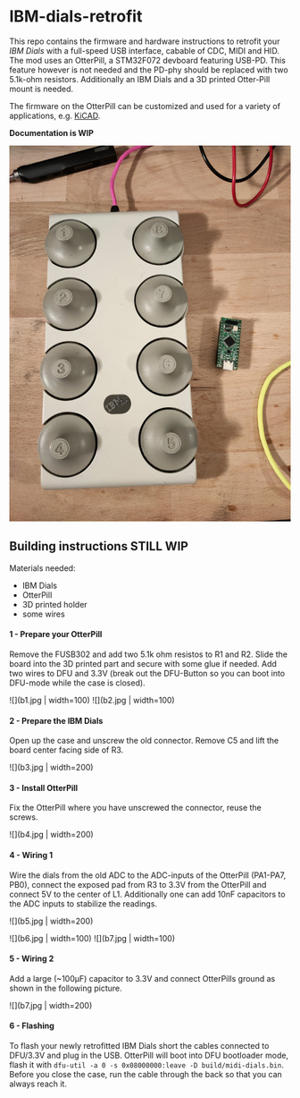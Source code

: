 # IBM-dials-retrofit

This repo contains the firmware and hardware instructions to retrofit your *IBM Dials* with a full-speed USB interface, cabable of CDC, MIDI and HID. The mod uses an OtterPill, a STM32F072 devboard featuring USB-PD. This feature however is not needed and the PD-phy should be replaced with two 5.1k-ohm resistors. Additionally an IBM Dials and a 3D printed Otter-Pill mount is needed.

The firmware on the OtterPill can be customized and used for a variety of applications, e.g. [KiCAD](https://twitter.com/JanHenrikH/status/1245113168621449217).

**Documentation is WIP**

![](images/1.jpeg)

## Building instructions  STILL WIP

Materials needed:
 - IBM Dials
 - OtterPill
 - 3D printed holder
 - some wires

#### 1 - Prepare your OtterPill

Remove the FUSB302 and add two 5.1k ohm resistos to R1 and R2. Slide the board into the 3D printed part and secure with some glue if needed. Add two wires to DFU and 3.3V (break out the DFU-Button so you can boot into DFU-mode while the case is closed).

![](b1.jpg | width=100)
![](b2.jpg | width=100)

#### 2 - Prepare the IBM Dials

Open up the case and unscrew the old connector. Remove C5 and lift the board center facing side of R3.

![](b3.jpg | width=200)

#### 3 - Install OtterPill

Fix the OtterPill where you have unscrewed the connector, reuse the screws.

![](b4.jpg | width=200)

#### 4 - Wiring 1

Wire the dials from the old ADC to the ADC-inputs of the OtterPill (PA1-PA7, PB0), connect the exposed pad from R3 to 3.3V from the OtterPill and connect 5V to the center of L1. Additionally one can add 10nF capacitors to the ADC inputs to stabilize the readings.

![](b5.jpg | width=200)

![](b6.jpg | width=100)
![](b7.jpg | width=100)

#### 5 - Wiring 2

Add a large (~100µF) capacitor to 3.3V and connect OtterPills ground as shown in the following picture.

![](b7.jpg | width=200)

#### 6 - Flashing

To flash your newly retrofitted IBM Dials short the cables connected to DFU/3.3V and plug in the USB. OtterPill will boot into DFU bootloader mode, flash it with `dfu-util -a 0 -s 0x08000000:leave -D build/midi-dials.bin`. Before you close the case, run the cable through the back so that you can always reach it.
